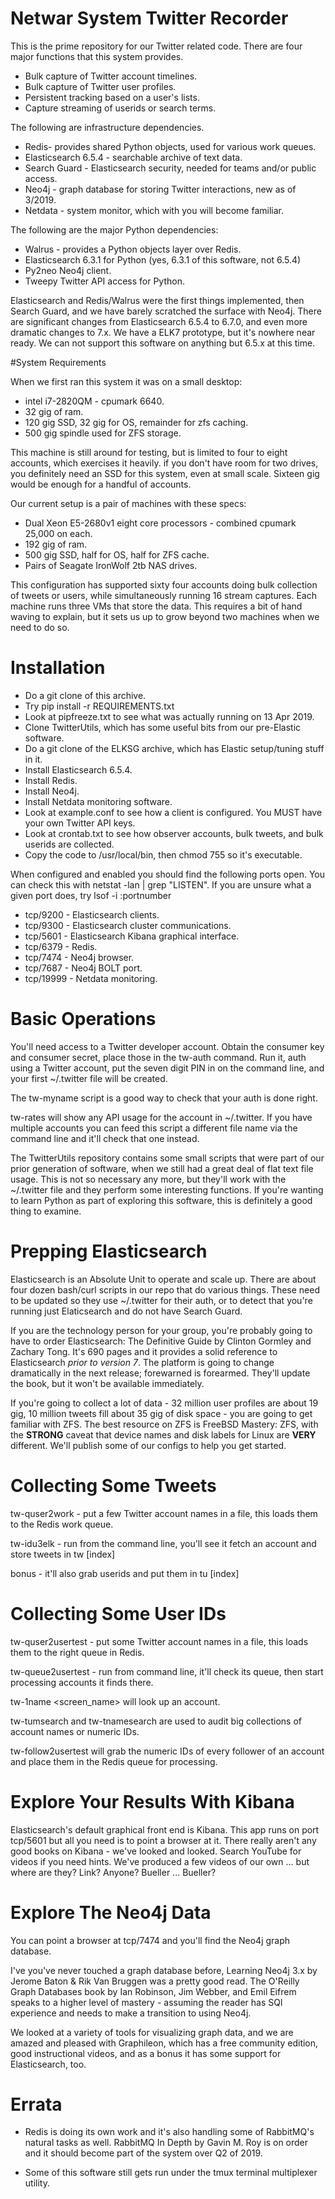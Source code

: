 # Netwar System Twitter Recorder

This is the prime repository for our Twitter related code. There are four major functions that this system provides.

* Bulk capture of Twitter account timelines.
* Bulk capture of Twitter user profiles.
* Persistent tracking based on a user's lists.
* Capture streaming of userids or search terms.

The following are infrastructure dependencies.

* Redis- provides shared Python objects, used for various work queues.
* Elasticsearch 6.5.4 - searchable archive of text data.
* Search Guard - Elasticsearch security, needed for teams and/or public access.
* Neo4j - graph database for storing Twitter interactions, new as of 3/2019.
* Netdata - system monitor, which with you will become familiar.

The following are the major Python dependencies:

* Walrus - provides a Python objects layer over Redis.
* Elasticsearch 6.3.1 for Python (yes, 6.3.1 of this software, not 6.5.4)
* Py2neo Neo4j client.
* Tweepy Twitter API access for Python.

Elasticsearch and Redis/Walrus were the first things implemented, then Search Guard, and we have barely scratched the surface with Neo4j. There are significant changes from Elasticsearch 6.5.4 to 6.7.0, and even more dramatic changes to 7.x. We have a ELK7 prototype, but it's nowhere near ready. We can not support this software on anything but 6.5.x at this time.

#System Requirements

When we first ran this system it was on a small desktop:

* intel i7-2820QM - cpumark 6640.
* 32 gig of ram.
* 120 gig SSD, 32 gig for OS, remainder for zfs caching.
* 500 gig spindle used for ZFS storage.

This machine is still around for testing, but is limited to four to eight accounts, which exercises it heavily. if you don't have room for two drives, you definitely need an SSD for this system, even at small scale. Sixteen gig would be enough for a handful of accounts.


Our current setup is a pair of machines with these specs:

* Dual Xeon E5-2680v1 eight core processors - combined cpumark 25,000 on each.
* 192 gig of ram.
* 500 gig SSD, half for OS, half for ZFS cache.
* Pairs of Seagate IronWolf 2tb NAS drives.

This configuration has supported sixty four accounts doing bulk collection of tweets or users, while simultaneously running 16 stream captures. Each machine runs three VMs that store the data. This requires a bit of hand waving to explain, but it sets us up to grow beyond two machines when we need to do so.

# Installation

* Do a git clone of this archive.
* Try pip install -r REQUIREMENTS.txt
* Look at pipfreeze.txt to see what was actually running on 13 Apr 2019.
* Clone TwitterUtils, which has some useful bits from our pre-Elastic software.
* Do a git clone of the ELKSG archive, which has Elastic setup/tuning stuff in it.
* Install Elasticsearch 6.5.4.
* Install Redis.
* Install Neo4j.
* Install Netdata monitoring software.
* Look at example.conf to see how a client is configured. You MUST have your own Twitter API keys.
* Look at crontab.txt to see how observer accounts, bulk tweets, and bulk userids are collected.
* Copy the  code to /usr/local/bin, then chmod 755 so it's executable.

When configured and enabled you should find the following ports open. You can check this with netstat -lan | grep "LISTEN". If you are unsure what a given port does, try lsof -i :portnumber

* tcp/9200 - Elasticsearch clients.
* tcp/9300 - Elasticsearch cluster communications.
* tcp/5601 - Elasticsearch Kibana graphical interface.
* tcp/6379 - Redis.
* tcp/7474 - Neo4j browser.
* tcp/7687 - Neo4j BOLT port.
* tcp/19999 - Netdata monitoring.

# Basic Operations

You'll need access to a Twitter developer account. Obtain the consumer key and consumer secret, place those in the tw-auth command. Run it, auth using a Twitter account, put the seven digit PIN in on the command line, and your first ~/.twitter file will be created.

The tw-myname script is a good way to check that your auth is done right.

tw-rates will show any API usage for the account in ~/.twitter. If you have multiple accounts you can feed this script a different file name via the command line and it'll check that one instead.

The TwitterUtils repository contains some small scripts that were part of our prior generation of software, when we still had a great deal of flat text file usage. This is not so necessary any more, but they'll work with the ~/.twitter file and they perform some interesting functions. If you're wanting to learn Python as part of exploring this software, this is definitely a good thing to examine.

# Prepping Elasticsearch

Elasticsearch is an Absolute Unit to operate and scale up. There are about four dozen bash/curl scripts in our repo that do various things. These need to be updated so they use ~/.twitter for their auth, or to detect that you're running just Elaticsearch and do not have Search Guard.

If you are the technology person for your group, you're probably going to have to order Elasticsearch: The Definitive Guide by Clinton Gormley and Zachary Tong. It's 690 pages and it provides a solid reference to Elasticsearch _prior to version 7_. The platform is going to change dramatically in the next release; forewarned is forearmed. They'll update the book, but it won't be available immediately.

If you're going to collect a lot of data - 32 million user profiles are about 19 gig, 10 million tweets fill about 35 gig of disk space - you are going to get familiar with ZFS. The best resource on ZFS is FreeBSD Mastery: ZFS, with the **STRONG** caveat that device names and disk labels for Linux are **VERY** different. We'll publish some of our configs to help you get started.

# Collecting Some Tweets

tw-quser2work <file> - put a few Twitter account names in a file, this loads them to the Redis work queue.

tw-idu3elk - run from the command line, you'll see it fetch an account and store tweets in tw [index]

bonus - it'll also grab userids and put them in tu [index]

# Collecting Some User IDs

tw-quser2usertest <file> - put some Twitter account names in a file, this loads them to the right queue in Redis.

tw-queue2usertest - run from command line, it'll check its queue, then start processing accounts it finds there.

tw-1name <screen_name> will look up an account.

tw-tumsearch and tw-tnamesearch are used to audit big collections of account names or numeric IDs.

tw-follow2usertest will grab the numeric IDs of every follower of an account and place them in the Redis queue for processing.

# Explore Your Results With Kibana

Elasticsearch's default graphical front end is Kibana. This app runs on port tcp/5601 but all you need is to point a browser at it. There really aren't any good books on Kibana - we've looked and looked. Search YouTube for videos if you need hints. We've produced a few videos of our own ... but where are they? Link? Anyone? Bueller ... Bueller?

# Explore The Neo4j Data

You can point a browser at tcp/7474 and you'll find the Neo4j graph database.

I've you've never touched a graph database before, Learning Neo4j 3.x by Jerome Baton & Rik Van Bruggen was a pretty good read. The O'Reilly Graph Databases book by Ian Robinson, Jim Webber, and Emil Eifrem speaks to a higher level of mastery - assuming the reader has SQl experience and needs to make a transition to using Neo4j.

We looked at a variety of tools for visualizing graph data, and we are amazed and pleased with Graphileon, which has a free community edition, good instructional videos, and as a bonus it has some support for Elasticsearch, too.

# Errata

* Redis is doing its own work and it's also handling some of RabbitMQ's natural tasks as well. RabbitMQ In Depth by Gavin M. Roy is on order and it should become part of the system over Q2 of 2019.

* Some of this software still gets run under the tmux terminal multiplexer utility. 